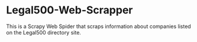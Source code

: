 # Legal500-Web-Scrapper

This is a Scrapy Web Spider that scraps information about companies listed on the Legal500 directory site.
